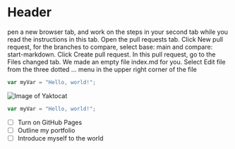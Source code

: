 # Header
pen a new browser tab, and work on the steps in your second tab while you read the instructions in this tab.
Open the pull requests tab.
Click New pull request, for the branches to compare, select base: main and compare: start-markdown.
Click Create pull request.
In this pull request, go to the Files changed tab. We made an empty file index.md for you.
Select Edit file from the three dotted ... menu in the upper right corner of the file 
``` javascript
var myVar = "Hello, world!";
```

![Image of Yaktocat](https://octodex.github.com/images/yaktocat.png)
``` javascript
var myVar = "Hello, world!";
```


- [ ] Turn on GitHub Pages
- [ ] Outline my portfolio
- [ ] Introduce myself to the world
